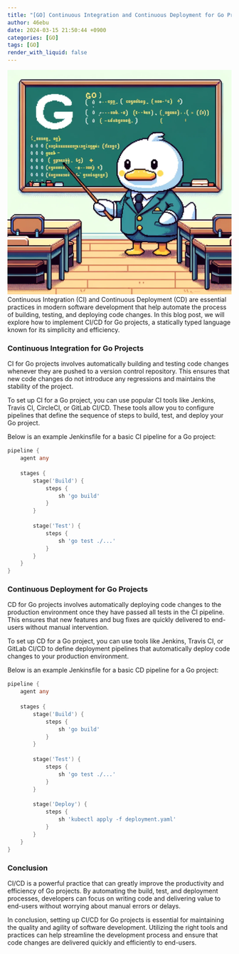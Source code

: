 ```yaml
---
title: "[GO] Continuous Integration and Continuous Deployment for Go Projects"
author: 46ebu
date: 2024-03-15 21:50:44 +0900
categories: [GO]
tags: [GO]
render_with_liquid: false
---
```


![Intro](/assets/img/post/go.png)
Continuous Integration (CI) and Continuous Deployment (CD) are essential practices in modern software development that help automate the process of building, testing, and deploying code changes. In this blog post, we will explore how to implement CI/CD for Go projects, a statically typed language known for its simplicity and efficiency.

### Continuous Integration for Go Projects

CI for Go projects involves automatically building and testing code changes whenever they are pushed to a version control repository. This ensures that new code changes do not introduce any regressions and maintains the stability of the project.

To set up CI for a Go project, you can use popular CI tools like Jenkins, Travis CI, CircleCI, or GitLab CI/CD. These tools allow you to configure pipelines that define the sequence of steps to build, test, and deploy your Go project.

Below is an example Jenkinsfile for a basic CI pipeline for a Go project:

```go
pipeline {
    agent any
    
    stages {
        stage('Build') {
            steps {
                sh 'go build'
            }
        }
        
        stage('Test') {
            steps {
                sh 'go test ./...'
            }
        }
    }
}
```

### Continuous Deployment for Go Projects

CD for Go projects involves automatically deploying code changes to the production environment once they have passed all tests in the CI pipeline. This ensures that new features and bug fixes are quickly delivered to end-users without manual intervention.

To set up CD for a Go project, you can use tools like Jenkins, Travis CI, or GitLab CI/CD to define deployment pipelines that automatically deploy code changes to your production environment.

Below is an example Jenkinsfile for a basic CD pipeline for a Go project:

```go
pipeline {
    agent any
    
    stages {
        stage('Build') {
            steps {
                sh 'go build'
            }
        }
        
        stage('Test') {
            steps {
                sh 'go test ./...'
            }
        }
        
        stage('Deploy') {
            steps {
                sh 'kubectl apply -f deployment.yaml'
            }
        }
    }
}
```

### Conclusion

CI/CD is a powerful practice that can greatly improve the productivity and efficiency of Go projects. By automating the build, test, and deployment processes, developers can focus on writing code and delivering value to end-users without worrying about manual errors or delays.

In conclusion, setting up CI/CD for Go projects is essential for maintaining the quality and agility of software development. Utilizing the right tools and practices can help streamline the development process and ensure that code changes are delivered quickly and efficiently to end-users.
